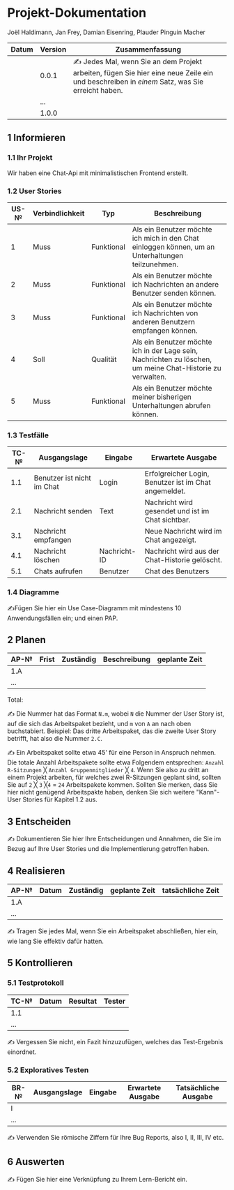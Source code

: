 # Projekt-Dokumentation

Joël Haldimann, Jan Frey, Damian Eisenring, Plauder Pinguin Macher

| Datum | Version | Zusammenfassung                                              |
| ----- | ------- | ------------------------------------------------------------ |
|       | 0.0.1   | ✍️ Jedes Mal, wenn Sie an dem Projekt arbeiten, fügen Sie hier eine neue Zeile ein und beschreiben in *einem* Satz, was Sie erreicht haben. |
|       | ...     |                                                              |
|       | 1.0.0   |                                                              |

## 1 Informieren

### 1.1 Ihr Projekt

Wir haben eine Chat-Api mit minimalistischen Frontend erstellt.

### 1.2 User Stories

| US-№ | Verbindlichkeit | Typ  | Beschreibung                                             |
| ---- | --------------- | ---- | -------------------------------------------------------- |
| 1    | Muss            | Funktional  | Als ein Benutzer möchte ich mich in den Chat einloggen können, um an Unterhaltungen teilzunehmen. |
| 2    | Muss            | Funktional  | Als ein Benutzer möchte ich Nachrichten an andere Benutzer senden können. |
| 3    | Muss            | Funktional  | Als ein Benutzer möchte ich Nachrichten von anderen Benutzern empfangen können. |
| 4    | Soll            | Qualität  | Als ein Benutzer möchte ich in der Lage sein, Nachrichten zu löschen, um meine Chat-Historie zu verwalten. |
| 5    | Muss            | Funktional  | Als ein Benutzer möchte meiner bisherigen Unterhaltungen abrufen können. |


### 1.3 Testfälle

| TC-№ | Ausgangslage                    | Eingabe | Erwartete Ausgabe                                      |
| ---- | ------------------------------- | ------- | ------------------------------------------------------ |
| 1.1  | Benutzer ist nicht im Chat      | Login   | Erfolgreicher Login, Benutzer ist im Chat angemeldet.   |
| 2.1  | Nachricht senden                | Text    | Nachricht wird gesendet und ist im Chat sichtbar.       |
| 3.1  | Nachricht empfangen             |         | Neue Nachricht wird im Chat angezeigt.                  |
| 4.1  | Nachricht löschen               | Nachricht-ID | Nachricht wird aus der Chat-Historie gelöscht.        |
| 5.1  | Chats aufrufen  | Benutzer | Chat des Benutzers    |


### 1.4 Diagramme

✍️Fügen Sie hier ein Use Case-Diagramm mit mindestens 10 Anwendungsfällen ein; und einen PAP.

## 2 Planen

| AP-№ | Frist | Zuständig | Beschreibung | geplante Zeit |
| ---- | ----- | --------- | ------------ | ------------- |
| 1.A  |       |           |              |               |
| ...  |       |           |              |               |

Total: 

✍️ Die Nummer hat das Format `N.m`, wobei `N` die Nummer der User Story ist, auf die sich das Arbeitspaket bezieht, und `m` von `A` an nach oben buchstabiert. Beispiel: Das dritte Arbeitspaket, das die zweite User Story betrifft, hat also die Nummer `2.C`.

✍️ Ein Arbeitspaket sollte etwa 45' für eine Person in Anspruch nehmen. Die totale Anzahl Arbeitspakete sollte etwa Folgendem entsprechen: `Anzahl R-Sitzungen` ╳ `Anzahl Gruppenmitglieder` ╳ `4`. Wenn Sie also zu dritt an einem Projekt arbeiten, für welches zwei R-Sitzungen geplant sind, sollten Sie auf `2` ╳ `3` ╳`4` = `24` Arbeitspakete kommen. Sollten Sie merken, dass Sie hier nicht genügend Arbeitspakte haben, denken Sie sich weitere "Kann"-User Stories für Kapitel 1.2 aus.

## 3 Entscheiden

✍️ Dokumentieren Sie hier Ihre Entscheidungen und Annahmen, die Sie im Bezug auf Ihre User Stories und die Implementierung getroffen haben.

## 4 Realisieren

| AP-№ | Datum | Zuständig | geplante Zeit | tatsächliche Zeit |
| ---- | ----- | --------- | ------------- | ----------------- |
| 1.A  |       |           |               |                   |
| ...  |       |           |               |                   |

✍️ Tragen Sie jedes Mal, wenn Sie ein Arbeitspaket abschließen, hier ein, wie lang Sie effektiv dafür hatten.

## 5 Kontrollieren

### 5.1 Testprotokoll

| TC-№ | Datum | Resultat | Tester |
| ---- | ----- | -------- | ------ |
| 1.1  |       |          |        |
| ...  |       |          |        |

✍️ Vergessen Sie nicht, ein Fazit hinzuzufügen, welches das Test-Ergebnis einordnet.

### 5.2 Exploratives Testen

| BR-№ | Ausgangslage | Eingabe | Erwartete Ausgabe | Tatsächliche Ausgabe |
| ---- | ------------ | ------- | ----------------- | -------------------- |
| I    |              |         |                   |                      |
| ...  |              |         |                   |                      |

✍️ Verwenden Sie römische Ziffern für Ihre Bug Reports, also I, II, III, IV etc.

## 6 Auswerten

✍️ Fügen Sie hier eine Verknüpfung zu Ihrem Lern-Bericht ein.
